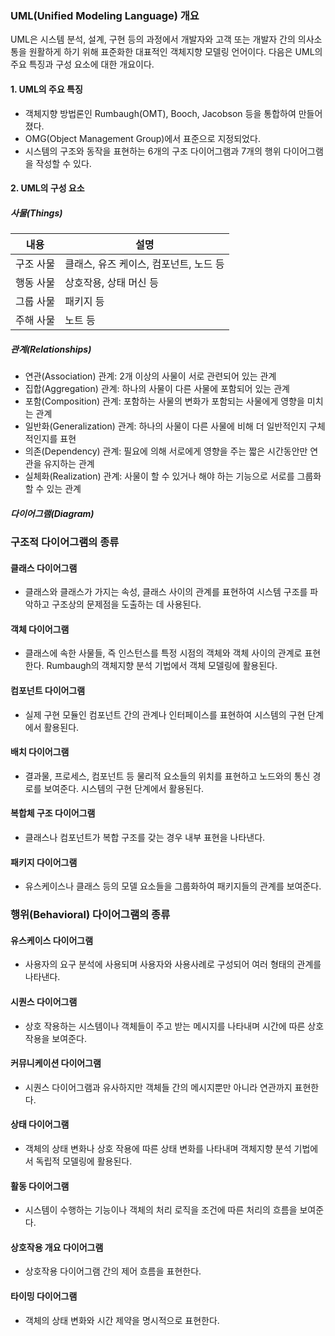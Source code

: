 ### UML(Unified Modeling Language) 개요

UML은 시스템 분석, 설계, 구현 등의 과정에서 개발자와 고객 또는 개발자 간의 의사소통을 원활하게 하기 위해 표준화한 대표적인 객체지향 모델링 언어이다. 다음은 UML의 주요 특징과 구성 요소에 대한 개요이다.

#### 1. UML의 주요 특징
- 객체지향 방법론인 Rumbaugh(OMT), Booch, Jacobson 등을 통합하여 만들어졌다.
- OMG(Object Management Group)에서 표준으로 지정되었다.
- 시스템의 구조와 동작을 표현하는 6개의 구조 다이어그램과 7개의 행위 다이어그램을 작성할 수 있다.

#### 2. UML의 구성 요소

##### 사물(Things)
| 내용               | 설명                                                     |
|------------------|--------------------------------------------------------|
| 구조 사물          | 클래스, 유즈 케이스, 컴포넌트, 노드 등                      |
| 행동 사물          | 상호작용, 상태 머신 등                                      |
| 그룹 사물          | 패키지 등                                                  |
| 주해 사물          | 노트 등                                                   |

##### 관계(Relationships)
- 연관(Association) 관계: 2개 이상의 사물이 서로 관련되어 있는 관계
- 집합(Aggregation) 관계: 하나의 사물이 다른 사물에 포함되어 있는 관계
- 포함(Composition) 관계: 포함하는 사물의 변화가 포함되는 사물에게 영향을 미치는 관계
- 일반화(Generalization) 관계: 하나의 사물이 다른 사물에 비해 더 일반적인지 구체적인지를 표현
- 의존(Dependency) 관계: 필요에 의해 서로에게 영향을 주는 짧은 시간동안만 연관을 유지하는 관계
- 실체화(Realization) 관계: 사물이 할 수 있거나 해야 하는 기능으로 서로를 그룹화 할 수 있는 관계

##### 다이어그램(Diagram)
### 구조적 다이어그램의 종류

#### 클래스 다이어그램
- 클래스와 클래스가 가지는 속성, 클래스 사이의 관계를 표현하여 시스템 구조를 파악하고 구조상의 문제점을 도출하는 데 사용된다.

#### 객체 다이어그램
- 클래스에 속한 사물들, 즉 인스턴스를 특정 시점의 객체와 객체 사이의 관계로 표현한다. Rumbaugh의 객체지향 분석 기법에서 객체 모델링에 활용된다.

#### 컴포넌트 다이어그램
- 실제 구현 모듈인 컴포넌트 간의 관계나 인터페이스를 표현하여 시스템의 구현 단계에서 활용된다.

#### 배치 다이어그램
- 결과물, 프로세스, 컴포넌트 등 물리적 요소들의 위치를 표현하고 노드와의 통신 경로를 보여준다. 시스템의 구현 단계에서 활용된다.

#### 복합체 구조 다이어그램
- 클래스나 컴포넌트가 복합 구조를 갖는 경우 내부 표현을 나타낸다.

#### 패키지 다이어그램
- 유스케이스나 클래스 등의 모델 요소들을 그룹화하여 패키지들의 관계를 보여준다.

### 행위(Behavioral) 다이어그램의 종류

#### 유스케이스 다이어그램
- 사용자의 요구 분석에 사용되며 사용자와 사용사례로 구성되어 여러 형태의 관계를 나타낸다.

#### 시퀀스 다이어그램
- 상호 작용하는 시스템이나 객체들이 주고 받는 메시지를 나타내며 시간에 따른 상호 작용을 보여준다.

#### 커뮤니케이션 다이어그램
- 시퀀스 다이어그램과 유사하지만 객체들 간의 메시지뿐만 아니라 연관까지 표현한다.

#### 상태 다이어그램
- 객체의 상태 변화나 상호 작용에 따른 상태 변화를 나타내며 객체지향 분석 기법에서 독립적 모델링에 활용된다.

#### 활동 다이어그램
- 시스템이 수행하는 기능이나 객체의 처리 로직을 조건에 따른 처리의 흐름을 보여준다.

#### 상호작용 개요 다이어그램
- 상호작용 다이어그램 간의 제어 흐름을 표현한다.

#### 타이밍 다이어그램
- 객체의 상태 변화와 시간 제약을 명시적으로 표현한다.
